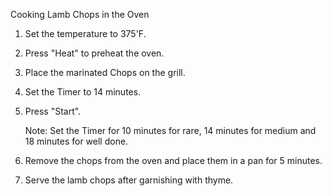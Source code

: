 Cooking Lamb Chops in the Oven

1. Set the temperature to 375'F.
2. Press "Heat" to preheat the oven.
3. Place the marinated Chops on the grill.
4. Set the Timer to 14 minutes.
5. Press "Start".

   Note: Set the Timer for 10 minutes for rare, 14 minutes for medium and 18 minutes for well done.

6. Remove the chops from the oven and place them in a pan for 5 minutes. 
7. Serve the lamb chops after garnishing with thyme.
